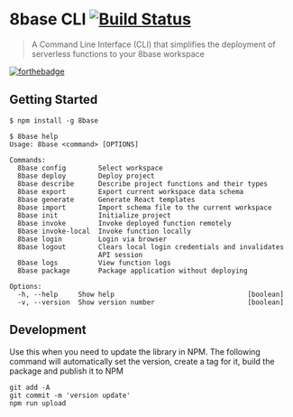 # 8base CLI  [![Build Status](https://travis-ci.org/8base/cli.svg?branch=master)](https://travis-ci.org/8base/cli)
> A Command Line Interface (CLI) that simplifies the deployment of serverless functions to your 8base workspace

[![forthebadge](https://forthebadge.com/images/badges/built-with-love.svg)](https://forthebadge.com)


## Getting Started
```
$ npm install -g 8base

$ 8base help
Usage: 8base <command> [OPTIONS]

Commands:
  8base config        Select workspace
  8base deploy        Deploy project
  8base describe      Describe project functions and their types
  8base export        Export current workspace data schema
  8base generate      Generate React templates 
  8base import        Import schema file to the current workspace
  8base init          Initialize project
  8base invoke        Invoke deployed function remotely
  8base invoke-local  Invoke function locally
  8base login         Login via browser
  8base logout        Clears local login credentials and invalidates
                      API session
  8base logs          View function logs
  8base package       Package application without deploying

Options:
  -h, --help     Show help                                 [boolean]
  -v, --version  Show version number                       [boolean]
```

## Development
Use this when you need to update the library in NPM. The following command will automatically set the version, create a tag for it, build the package and publish it to NPM
```
git add -A
git commit -m 'version update'
npm run upload
```
